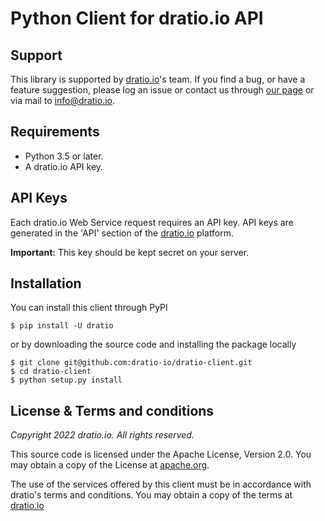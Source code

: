 # Python Client for dratio.io API

## Support

This library is supported by [dratio.io](https://dratio.io)'s team.
If you find a bug, or have a feature suggestion, please log an issue or
contact us through [our page](https://dratio.io/contact/) or via mail
to [info@dratio.io](mailto:info@dratio.io).

## Requirements

- Python 3.5 or later.
- A dratio.io API key.

## API Keys

Each dratio.io Web Service request requires an API key. API keys
are generated in the 'API' section
of the [dratio.io](https://dratio.io/app/api/) platform.

**Important:** This key should be kept secret on your server.

## Installation

You can install this client through PyPI

    $ pip install -U dratio

or by downloading the source code and installing the package locally

    $ git clone git@github.com:dratio-io/dratio-client.git
    $ cd dratio-client
    $ python setup.py install

## License & Terms and conditions

_Copyright 2022 dratio.io. All rights reserved._

This source code is licensed under the Apache License, Version 2.0. You may obtain a copy of
the License at [apache.org](https://www.apache.org/licenses/LICENSE-2.0).

The use of the services offered by this client must be in accordance with dratio's terms and conditions. You may obtain a copy of the terms at [dratio.io](https://dratio.io/legal/terms)
